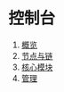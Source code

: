 <!--
order: false
parent:
  order: 5
-->

# 控制台

1. [概览](./overview.md)
2. [节点与链](./node.md)
3. [核心模块](./modules/)
4. [管理](./admin/)
